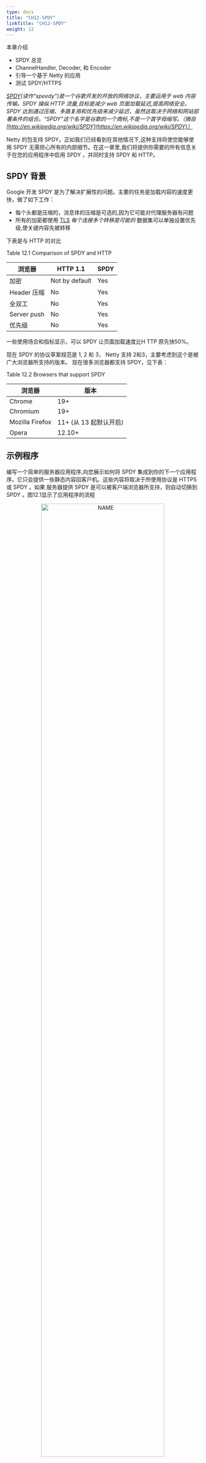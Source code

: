 ```yaml
---
type: docs
title: "CH12-SPDY"
linkTitle: "CH12-SPDY"
weight: 12
---
```


本章介绍

- SPDY 总览
- ChannelHandler, Decoder, 和 Encoder
- 引导一个基于 Netty 的应用
- 测试 SPDY/HTTPS

*[SPDY](https://www.chromium.org/spdy/spdy-whitepaper)(读作“speedy”)是一个谷歌开发的开放的网络协议，主要运用于 web 内容传输。SPDY 操纵 HTTP 流量,目标是减少 web 页面加载延迟,提高网络安全。SPDY 达到通过压缩、多路复用和优先级来减少延迟，虽然这取决于网络和网站部署条件的组合。“SPDY”这个名字是谷歌的一个商标,不是一个首字母缩写。（摘自[http://en.wikipedia.org/wiki/SPDY](https://en.wikipedia.org/wiki/SPDY)）*

Netty 的包支持 SPDY。正如我们已经看到在其他情况下,这种支持将使您能够使用 SPDY 无需担心所有的内部细节。在这一章里,我们将提供你需要的所有信息关于在您的应用程序中启用 SPDY ，并同时支持 SPDY 和 HTTP。

## SPDY 背景

Google 开发 SPDY 是为了解决扩展性的问题。主要的任务是加载内容的速度更快，做了如下工作：

- 每个头都是压缩的，消息体的压缩是可选的,因为它可能对代理服务器有问题
- 所有的加密都使用 [TLS](https://en.wikipedia.org/wiki/Transport_Layer_Security) *每个连接多个转移是可能的* 数据集可以单独设置优先级,使关键内容先被转移

下表是与 HTTP 的对比

Table 12.1 Comparison of SPDY and HTTP

| 浏览器      | HTTP 1.1       | SPDY |
| ----------- | -------------- | ---- |
| 加密        | Not by default | Yes  |
| Header 压缩 | No             | Yes  |
| 全双工      | No             | Yes  |
| Server push | No             | Yes  |
| 优先级      | No             | Yes  |

一些使用场合和指标显示，可以 SPDY 让页面加载速度比H TTP 原先快50%。

现在 SPDY 的协议草案规范是 1, 2 和 3， Netty 支持 2和3，主要考虑到这个是被广大浏览器所支持的版本。 现在很多浏览器都支持 SPDY，见下表：

Table 12.2 Browsers that support SPDY

| 浏览器          | 版本                   |
| --------------- | ---------------------- |
| Chrome          | 19+                    |
| Chromium        | 19+                    |
| Mozilla Firefox | 11+ (从 13 起默认开启) |
| Opera           | 12.10+                 |

## 示例程序

编写一个简单的服务器应用程序,向您展示如何将 SPDY 集成到你的下一个应用程序。它只会提供一些静态内容回客户机。这些内容将取决于所使用协议是 HTTPS 或 SPDY 。如果 服务器提供 SPDY 是可以被客户端浏览器所支持，则自动切换到 SPDY 。图12.1显示了应用程序的流程

<div align="center"> <img src="https://infi-img.oss-cn-hangzhou.aliyuncs.com/img/20211018231106.png" style="display:block;width:80%;" alt="NAME" align=center /> </div>

对于这个应用程序只编写一个服务器组件处理 HTTPS 和 SPDY。为了演示其功能使用两个不同的 web 浏览器,一个支持 SPDY,另外一个不支持。

## 实现

SPDY 使用 TLS 的扩展称为 Next Protocol Negotiation (NPN)。在Java 中,我们有两种不同的方式选择的基于 NPN 的协议:

- 使用 ssl_npn,NPN 的开源 SSL 提供者。
- 使用通过 Jetty 的 NPN 扩展库。

在这个例子中使用 Jetty 库。如果你想使用 ssl_npn,请参阅https://github.com/benmmurphy/ssl_npn项目文档

*Jetty NPN 库*

*Jetty NPN 库是一个外部的库,而不是 Netty 的本身的一部分。它用于处理 Next Protocol Negotiation, 这是用于检测客户端是否支持 SPDY。*

### 集成 Next Protocol Negotiation

Jetty 库提供了一个接口称为 ServerProvider,确定所使用的协议和选择哪个钩子。这个的实现可能取决于不同版本的 HTTP 和 SPDY 版本的支持。下面的清单显示了将用于我们的示例应用程序的实现。

Listing 12.1 Implementation of ServerProvider

```java
public class DefaultServerProvider implements NextProtoNego.ServerProvider {
    private static final List<String> PROTOCOLS =
            Collections.unmodifiableList(Arrays.asList("spdy/2", "spdy/3", "http/1.1"));  //1

    private String protocol;

    @Override
    public void unsupported() {
        protocol = "http/1.1";   //2
    }

    @Override
    public List<String> protocols() {
        return PROTOCOLS;   //3
    }

    @Override
    public void protocolSelected(String protocol) {
        this.protocol = protocol;  //4
    }

    public String getSelectedProtocol() {
        return protocol;  //5
    }
}
```

1. 定义所有的 ServerProvider 实现的协议
2. 设置如果 SPDY 协议失败了就转到 http/1.1
3. 返回支持的协议的列表
4. 设置选择的协议
5. 返回选择的协议

在 ServerProvider 的实现，我们支持下面的3种协议:

- SPDY 2
- SPDY 3
- HTTP 1.1

如果客户端不支持 SPDY ，则默认使用 HTTP 1.1

#### 实现各种 ChannelHandler

第一个 ChannelInboundHandler 是用于不支持 SPDY 的情况下处理客户端 HTTP 请求，如果不支持 SPDY 就回滚使用默认的 HTTP 协议。

清单12.2显示了HTTP流量的处理程序。

Listing 12.2 Implementation that handles HTTP

```java
@ChannelHandler.Sharable
public class HttpRequestHandler extends SimpleChannelInboundHandler<FullHttpRequest> {
    @Override
    public void channelRead0(ChannelHandlerContext ctx, FullHttpRequest request) throws Exception { //1
        if (HttpHeaders.is100ContinueExpected(request)) {
            send100Continue(ctx); //2
        }

        FullHttpResponse response = new DefaultFullHttpResponse(request.getProtocolVersion(), HttpResponseStatus.OK); //3
        response.content().writeBytes(getContent().getBytes(CharsetUtil.UTF_8));  //4
        response.headers().set(HttpHeaders.Names.CONTENT_TYPE, "text/plain; charset=UTF-8");  //5

        boolean keepAlive = HttpHeaders.isKeepAlive(request);

        if (keepAlive) {  //6
            response.headers().set(HttpHeaders.Names.CONTENT_LENGTH, response.content().readableBytes());
            response.headers().set(HttpHeaders.Names.CONNECTION, HttpHeaders.Values.KEEP_ALIVE);
        }
        ChannelFuture future = ctx.writeAndFlush(response);  //7

        if (!keepAlive) {
            future.addListener (ChannelFutureListener.CLOSE); //8
        }
    }

    protected String getContent() {  //9
        return "This content is transmitted via HTTP\r\n";
    }

    private static void send100Continue(ChannelHandlerContext ctx) {  //10
        FullHttpResponse response = new DefaultFullHttpResponse(HttpVersion.HTTP_1_1, HttpResponseStatus.CONTINUE);
        ctx.writeAndFlush(response);
    }

    @Override
    public void exceptionCaught(ChannelHandlerContext ctx, Throwable cause)
            throws Exception {  //11
        cause.printStackTrace();
        ctx.close();
    }
}
```

1. 重写 channelRead0() ,可以被所有的接收到的 FullHttpRequest 调用
2. 检查如果接下来的响应是预期的，就写入
3. 新建 FullHttpResponse,用于对请求的响应
4. 生成响应的内容，将它写入 payload
5. 设置头文件，这样客户端就能知道如何与 响应的 payload 交互
6. 检查请求设置是否启用了 keepalive;如果是这样,将标题设置为符合HTTP RFC
7. 写响应给客户端，并获取到 Future 的引用，用于写完成时，获取到通知
8. 如果响应不是 keepalive，在写完成时关闭连接
9. 返回内容作为响应的 payload
10. Helper 方法生成了100 持续的响应，并写回给客户端
11. 若执行阶段抛出异常，则关闭管道

这就是 Netty 处理标准的 HTTP 。你可能需要分别处理特定　URI ,应对不同的状态代码,这取决于资源存在与否,但基本的概念将是相同的。

我们的下一个任务将会提供一个组件来支持 SPDY 作为首选协议。 Netty 提供了简单的处理 SPDY 方法。这些将使您能够重用FullHttpRequest 和 FullHttpResponse 消息，通过 SPDY 透明地接收和发送他们。

HttpRequestHandler 虽然是我们可以重用代码,我们将改变我们的内容写回客户端只是强调协议变化;通常您会返回相同的内容。下面的清单展示了实现,它扩展了先前的 HttpRequestHandler。

Listing 12.3 Implementation that handles SPDY

```java
@ChannelHandler.Sharable
public class SpdyRequestHandler extends HttpRequestHandler {   //1
    @Override
    protected String getContent() {
        return "This content is transmitted via SPDY\r\n";  //2
    }
}
```

1. 继承 HttpRequestHandler 这样就能共享相同的逻辑
2. 生产内容写到 payload。这个重写了 HttpRequestHandler 的 getContent() 的实现

SpdyRequestHandler 继承自 HttpRequestHandler,但区别是:写入的内容的 payload 状态的响应是在 SPDY 写的。

我们可以实现两个处理程序逻辑,将选择一个相匹配的协议。然而添加以前写过的处理程序到 ChannelPipeline 是不够的;正确的编解码器还需要补充。它的责任是检测传输字节数,然后使用 FullHttpResponse 和 FullHttpRequest 的抽象进行工作。

Netty 的附带一个基类,完全能做这个。所有您需要做的是实现逻辑选择协议和选择适当的处理程序。

清单12.4显示了实现,它使用 Netty 的提供的抽象基类。

```java
public class DefaultSpdyOrHttpChooser extends SpdyOrHttpChooser {

    public DefaultSpdyOrHttpChooser(int maxSpdyContentLength, int maxHttpContentLength) {
        super(maxSpdyContentLength, maxHttpContentLength);
    }

    @Override
    protected SelectedProtocol getProtocol(SSLEngine engine) {
        DefaultServerProvider provider = (DefaultServerProvider) NextProtoNego.get(engine);  //1
        String protocol = provider.getSelectedProtocol();
        if (protocol == null) {
            return SelectedProtocol.UNKNOWN; //2
        }
        switch (protocol) {
            case "spdy/2":
                return SelectedProtocol.SPDY_2; //3
            case "spdy/3.1":
                return SelectedProtocol.SPDY_3_1; //4
            case "http/1.1":
                return SelectedProtocol.HTTP_1_1; //5
            default:
                return SelectedProtocol.UNKNOWN; //6
        }
    }

    @Override
    protected ChannelInboundHandler createHttpRequestHandlerForHttp() {
        return new HttpRequestHandler(); //7
    }

    @Override
    protected ChannelInboundHandler createHttpRequestHandlerForSpdy() {
        return new SpdyRequestHandler();  //8
    }
}
```

1. 使用 NextProtoNego 用于获取 DefaultServerProvider 的引用, 用于 SSLEngine
2. 协议不能被检测到。一旦字节已经准备好读,检测过程将重新开始。
3. SPDY 2 被检测到
4. SPDY 3 被检测到
5. HTTP 1.1 被检测到
6. 未知协议被检测到
7. 将会被调用给 FullHttpRequest 消息添加处理器。该方法只会在不支持 SPDY 时调用，那么将会使用 HTTPS
8. 将会被调用给 FullHttpRequest 消息添加处理器。该方法在支持 SPDY 时调用

该实现要注意检测正确的协议并设置 ChannelPipeline 。它可以处理SPDY 版本 2、3 和 HTTP 1.1,但可以很容易地修改 SPDY 支持额外的版本。

### 设置 ChannelPipeline

通过实现 ChannelInitializer 将所有的处理器连接到一起。正如你所了解的那样,这将设置 ChannelPipeline 并添加所有需要的ChannelHandler 的。

SPDY 需要两个 ChannelHandler:

- SslHandler,用于检测 SPDY 是否通过 TLS 扩展
- DefaultSpdyOrHttpChooser,用于当协议被检测到时，添加正确的 ChannelHandler 到 ChannelPipeline

除了添加 ChannelHandler 到 ChannelPipeline, ChannelInitializer 还有另一个责任;即,分配之前创建的 DefaultServerProvider 通过 SslHandler 到 SslEngine 。这将通过Jetty NPN 类库的 NextProtoNego helper 类实现

Listing 12.5 Implementation that handles SPDY

```java
public class SpdyChannelInitializer extends ChannelInitializer<SocketChannel> {  //1
    private final SslContext context;

    public SpdyChannelInitializer(SslContext context) //2 {
        this.context = context;
    }

    @Override
    protected void initChannel(SocketChannel ch) throws Exception {
        ChannelPipeline pipeline = ch.pipeline();
        SSLEngine engine = context.newEngine(ch.alloc());  //3
        engine.setUseClientMode(false);  //4

        NextProtoNego.put(engine, new DefaultServerProvider());  //5
        NextProtoNego.debug = true;

        pipeline.addLast("sslHandler", new SslHandler(engine));  //6
        pipeline.addLast("chooser", new DefaultSpdyOrHttpChooser(1024 * 1024, 1024 * 1024));
    }
}
```

1. 继承 ChannelInitializer 是一个简单的开始
2. 传递 SSLContext 用于创建 SSLEngine
3. 新建 SSLEngine,用于新的管道和连接
4. 配置 SSLEngine 用于非客户端使用
5. 通过 NextProtoNego helper 类绑定 DefaultServerProvider 到 SSLEngine
6. 添加 SslHandler 到 ChannelPipeline 这将会在协议检测到时保存在 ChannelPipeline
7. 添加 DefaultSpyOrHttpChooser 到 ChannelPipeline 。这个实现将会监测协议。添加正确的 ChannelHandler 到 ChannelPipeline,并且移除自身

实际的 ChannelPipeline 设置将会在 DefaultSpdyOrHttpChooser 实现之后完成,因为在这一点上它可能只需要知道客户端是否支持 SPDY

为了说明这一点,让我们总结一下,看看不同 ChannelPipeline 状态期间与客户连接的生命周期。图12.2显示了在 Channel 初始化后的 ChannelPipeline。

<div align="center"> <img src="https://infi-img.oss-cn-hangzhou.aliyuncs.com/img/20211018231134.png" style="display:block;width:80%;" alt="NAME" align=center /> </div>

Figure 12.2 ChannelPipeline after connection

现在,这取决于客户端是否支持 SPDY,管道将修改DefaultSpdyOrHttpChooser 来处理协议。之后并不需要添加所需的 ChannelHandler 到 ChannelPipeline,所以删除本身。这个逻辑是由抽象 SpdyOrHttpChooser 类封装,DefaultSpdyOrHttpChooser 父类。

图12.3显示了支持 SPDY 的 ChannelPipeline 用于连接客户端的配置。

<div align="center"> <img src="https://infi-img.oss-cn-hangzhou.aliyuncs.com/img/20211018231144.png" style="display:block;width:80%;" alt="NAME" align=center /> </div>

Figure 12.3 ChannelPipeline if SPDY is supported

每个 ChannelHandler 负责的一小部分工作,这个就是对基于 Netty 构造的应用程序最完美的诠释。每个 ChannelHandler 的职责如表12.3所示。

Table 12.3 Responsibilities of the ChannelHandlers when SPDY is used

| 名称                            | 职责                                                         |
| ------------------------------- | ------------------------------------------------------------ |
| SslHandler                      | 加解密两端交换的数据                                         |
| SpdyFrameDecoder                | 从接收到的 SPDY 帧中解码字节                                 |
| SpdyFrameEncoder                | 编码 SPDY 帧到字节                                           |
| SpdySessionHandler              | 处理 SPDY session                                            |
| SpdyHttpEncoder                 | 编码 HTTP 消息到 SPDY 帧                                     |
| SpdyHttpDecoder                 | 解码 SDPY 帧到 HTTP 消息                                     |
| SpdyHttpResponseStreamIdHandler | 处理基于 SPDY ID 请求和响应之间的映射关系                    |
| SpdyRequestHandler              | 处理 FullHttpRequest, 用于从 SPDY 帧中解码，因此允许 SPDY 透明传输使用 |

当协议是 HTTP(s) 时，ChannelPipeline 看起来相当不同,如图13.4所示。

<div align="center"> <img src="https://infi-img.oss-cn-hangzhou.aliyuncs.com/img/20211018231156.png" style="display:block;width:80%;" alt="NAME" align=center /> </div>

Figure 12.3 ChannelPipeline if SPDY is not supported

和之前一样,每个 ChannelHandler 都有职责,定义在表12.4

Table 12.4 Responsibilities of the ChannelHandlers when HTTP is used

| 名称                | 职责                           |
| ------------------- | ------------------------------ |
| SslHandler          | 加解密两端交换的数据           |
| HttpRequestDecoder  | 从接收到的 HTTP 请求中解码字节 |
| HttpResponseEncoder | 编码 HTTP 响应到字节           |

HttpObjectAggregator 处理 SPDY session HttpRequestHandler | 解码时处理 FullHttpRequest

### 所有东西组合在一起

所有的 ChannelHandler 实现已经准备好，现在组合成一个 SpdyServer

Listing 12.6 SpdyServer implementation

```java
public class SpdyServer {

    private final NioEventLoopGroup group = new NioEventLoopGroup();  //1
    private final SslContext context;
    private Channel channel;

    public SpdyServer(SslContext context) { //2
        this.context = context;
    }

    public ChannelFuture start(InetSocketAddress address) {
        ServerBootstrap bootstrap  = new ServerBootstrap(); //3
        bootstrap.group(group)
                .channel(NioServerSocketChannel.class)
                .childHandler(new SpdyChannelInitializer(context)); //4
        ChannelFuture future = bootstrap.bind(address); //5
        future.syncUninterruptibly();
        channel = future.channel();
        return future;
    }

    public void destroy() { //6
        if (channel != null) {
            channel.close();
        }
        group.shutdownGracefully();
    }

    public static void main(String[] args) throws Exception {
        if (args.length != 1) {
            System.err.println("Please give port as argument");
            System.exit(1);
        }
        int port = Integer.parseInt(args[0]);

        SelfSignedCertificate cert = new SelfSignedCertificate();
        SslContext context = SslContext.newServerContext(cert.certificate(), cert.privateKey());  //7
        final SpdyServer endpoint = new SpdyServer(context);
        ChannelFuture future = endpoint.start(new InetSocketAddress(port));

        Runtime.getRuntime().addShutdownHook(new Thread() {
            @Override
            public void run() {
                endpoint.destroy();
            }
        });
        future.channel().closeFuture().syncUninterruptibly();
    }
}
```

1. 构建新的 NioEventLoopGroup 用于处理 I/O
2. 传递 SSLContext 用于加密
3. 新建 ServerBootstrap 用于配置服务器
4. 配置 ServerBootstrap
5. 绑定服务器用于接收指定地址的连接
6. 销毁服务器，用于关闭管道和 NioEventLoopGroup
7. 从 BogusSslContextFactory 获取 SSLContext 。这是一个虚拟实现进行测试。真正的实现将为 SslContext 配置适当的密钥存储库。

## 启动 SpdyServer 并测试

请注意,当您使用 Jetty NPN 库需要提供它的位置通过 bootclasspath 的 JVM 参数。这一步是必需的,这样才能访问 SslEngine接口。(`-Xbootclasspath` 选项允许您覆盖标准 JDK 附带的实现类)。

下面的清单显示了特殊的参数(`-Xbootclasspath`)使用。

Listing 12.7 SpdyServer implementation

```
java -Xbootclasspath/p:<path_to_npn_boot_jar> ....
```

最简单的方式是使用 Maven 项目管理：

Listing 12.8 Compile and start SpdyServer with Maven

```
$ mvn clean package exec:exec -Pchapter12-SpdyServer
[INFO] Scanning for projects...
[INFO]
[INFO] ------------------------------------------------------------------------
[INFO] Building netty-in-action 0.1-SNAPSHOT
[INFO] ------------------------------------------------------------------------
...
...
...
[INFO]
[INFO] --- maven-jar-plugin:2.4:jar (default-jar) @ netty-in-action ---
[INFO] Building jar: /Users/norman/Documents/workspace-intellij/netty-in-actionprivate/
target/netty-in-action-0.1-SNAPSHOT.jar
[INFO]
[INFO] --- exec-maven-plugin:1.2.1:exec (default-cli) @ netty-in-action ---
```

可以用2个浏览器进行测试，一个支持 SPDY 一个不支持，这里我们用的是 Google Chrome (支持 SPDY) 和 Safari。

浏览器访问 [https://127.0.0.1:9999，会显示](https://127.0.0.1:9999，会显示/) SpdyRequestHandler 的处理结果，如下图

<div align="center"> <img src="https://infi-img.oss-cn-hangzhou.aliyuncs.com/img/20211018231217.png" style="display:block;width:80%;" alt="NAME" align=center /> </div>

Figure 12.4 SPDY supported by Google Chrome

Google Chrome 的一个很好的功能是可以统计数据，可以很好的看到连接情况。 在浏览器中访问 chrome://net-internals/#spdy 可以看到详细的统计数据

<div align="center"> <img src="https://infi-img.oss-cn-hangzhou.aliyuncs.com/img/20211018231227.png" style="display:block;width:80%;" alt="NAME" align=center /> </div>

Figure 12.5 SPDY statistics

若不支持 SPDY ，比如我们用 Safari 浏览器访问 [https://127.0.0.1:9999](https://127.0.0.1:9999/) ，则响应将会用 HttpRequestHandler 处理

<div align="center"> <img src="https://infi-img.oss-cn-hangzhou.aliyuncs.com/img/20211018231239.png" style="display:block;width:80%;" alt="NAME" align=center /> </div>

Figure 12.7 SPDY not supported by Safari

## 总结

在这一章里,你学习了如何在基于Netty应用程序同时简单的使用 SPDY 和 HTTP(s) 。这提供了一个基础,您可以受益于性能于 SPDY 提供的增强,同时允许现有客户访问您的应用程序。

您学习了如何使用 Netty 提供的 SPDY 助手类,如何使用 Google Chrome获取更多的运行时信息协议。

一路上我们看到了再次修改 ChannelPipeline 如何帮助您构建强大的多路复用器在单个连接的生命周期切换协议。

下一章你学习如何利用高性能、无连接的 UDP。